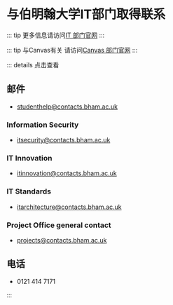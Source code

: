 # 与伯明翰大学IT部门取得联系

::: tip
更多信息请访问[IT 部门官网](https://intranet.birmingham.ac.uk/it/contact/index.aspx)
:::

::: tip 与Canvas有关
请访问[Canvas 部门官网](https://www.birmingham.ac.uk/university/hefi/hefi-digital/247-canvas-support.aspx)
:::

::: details 点击查看

## 邮件

- studenthelp@contacts.bham.ac.uk

### Information Security 
- itsecurity@contacts.bham.ac.uk

### IT Innovation 
- itinnovation@contacts.bham.ac.uk 

### IT Standards 
- itarchitecture@contacts.bham.ac.uk 

### Project Office general contact 
- projects@contacts.bham.ac.uk 

## 电话

- 0121 414 7171

:::